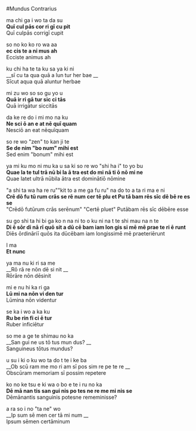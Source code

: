#Mundus Contrarius

ma   chi   ga   i   wo ta da su   
__Quī cul pās cor ri gī cu pit__  
Quī culpās corrigī cupit

so  no ko ko ro wa aa  
__ec cis te a ni mus ah__  
Ecciste animus ah

ku chi  ha    te   ta   ku sa ya ki ni  
__sī cu ta qua quā  a lun tur her bae __  
Sīcut aqua quā aluntur herbae

mi    zu wo so so gu  yo u  
__Quā ir ri gā tur sic ci tās__  
Quā irrigātur siccitās

da   ke re do i mi mo na ku  
__Ne sci ō an e at nē quī quam__  
Nesciō an eat nēquīquam  

 so  re wo   "zen"  to kan ji te  
__Se de nim "bo num" mihi est__  
Sed enim "bonum" mihi est  

 ya     mi ku mo ni   mu ka u sa ki   so   re wo "shi ha i" to yo bu  
__Quae la te tul trā  nū bi la ā tra est do mi nā ti ō nō mi ne__  
Quae latet ultrā nūbila ātra est dominātiō nōmine  

"a     shi ta  wa ha   re  ru""kit  to       a   me ga fu ru" na  do    to    a    ta   ri  ma e  ni  
__Crē dō fu tū rum crās se rē num  cer tē plu et Pu tā bam rēs sīc dē bē re es se__  
"Crēdō futūrum crās serēnum" "Certē pluet" Putābam rēs sīc dēbēre esse  

su go shi ta hi   bi  ga   ko  n na  ni   to     o      ku  ni na    t     te   shi mau na  n  te  
__Di ē sōr di nā  rī quō sit a dū cē bam iam lon gis si mē  mē prae te ri ē runt__   
Diēs ōrdināriī quōs ita dūcēbam iam longissimē mē praeteriērunt  


I ma  
__Et nunc__

ya ma nu ki  ri sa me  
__Rō rā re nōn dē si nit __   
Rōrāre nōn dēsinit

mi e  nu   hi    ka  ri   ga  
__Lū mi na nōn vi den tur__  
Lūmina nōn videntur

se     ka     i    wo  a   ka   ku   
__Ru be rin   fi   ci    ē    tur__   
Ruber inficiētur

so    me   a   ge  te shimau no ka  
__San gui ne us tō tus mun dus? __   
Sanguineus tōtus mundus?

u    su       i    ki      o   ku wo ta   do    t    te  i  ke ba  
__Ob scū ram me mo ri am sī pos sim re pe te re __  
Obscūram memoriam sī possim repetere

ko  no   ke    tsu   e    ki   wa  o    bo    e te    i    ru   no  ka  
__Dē mā nan tis san gui nis po tes ne re me mi nis  se__  
Dēmānantis sanguinis potesne rememinisse?  

 a   ra   so    i    no "ta ne" wo  
__Ip sum sē men cer tā mi num __  
Ipsum sēmen certāminum